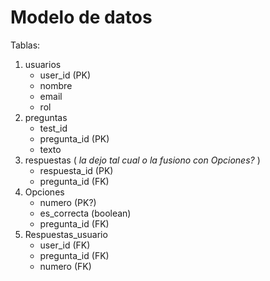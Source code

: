 # Modelo de datos

Tablas:

1. usuarios
    - user_id (PK)
    - nombre
    - email
    - rol
2. preguntas
    - test_id
    - pregunta_id (PK)
    - texto
3. respuestas ( _la dejo tal cual o la fusiono con Opciones?_ )
    - respuesta_id (PK)
    - pregunta_id (FK)
4. Opciones
    - numero (PK?)
    - es_correcta (boolean)
    - pregunta_id (FK)
5. Respuestas_usuario
    - user_id (FK)
    - pregunta_id (FK)
    - numero (FK)
